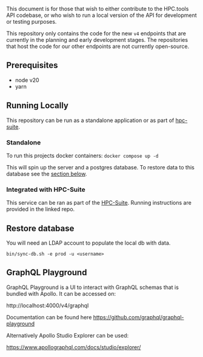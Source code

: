This document is for those that wish to either contribute to the HPC.tools API
codebase, or who wish to run a local version of the API for development or
testing purposes.

This repository only contains the code for the new `v4` endpoints that are
currently in the planning and early development stages.
The repositories that host the code for our other endpoints are not currently
open-source.

## Prerequisites

- node v20
- yarn

## Running Locally

This repository can be run as a standalone application or as part of [hpc-suite](#Integrated_with_HPC-Suite).

### Standalone

To run this projects docker containers:
`docker compose up -d`

This will spin up the server and a postgres database. To restore data to this database see the [section below](#Restore_database).

### Integrated with HPC-Suite

This service can be ran as part of the [HPC-Suite](https://github.com/UN-OCHA/hpc-suite). Running instructions are provided in the linked repo.

## Restore database

You will need an LDAP account to populate the local db with data.

`bin/sync-db.sh -e prod -u <username>`

## GraphQL Playground

GraphQL Playground is a UI to interact with GraphQL schemas that is bundled with Apollo. It can be accessed on:

http://localhost:4000/v4/graphql

Documentation can be found here https://github.com/graphql/graphql-playground

Alternatively Apollo Studio Explorer can be used:

https://www.apollographql.com/docs/studio/explorer/
